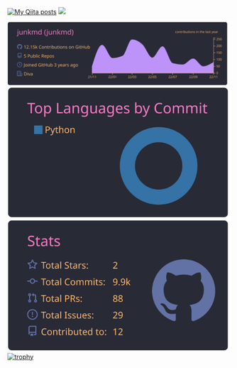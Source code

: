 [![My Qiita posts](https://qiita-badge.apiapi.app/s/junkmd/posts.svg)](http://qiita.com/junkmd)
![](https://komarev.com/ghpvc/?username=junkmd)


[![](https://raw.githubusercontent.com/junkmd/junkmd/main/profile-summary-card-output/dracula/0-profile-details.svg)](https://github.com/vn7n24fzkq/github-profile-summary-cards)
[![](https://raw.githubusercontent.com/junkmd/junkmd/main/profile-summary-card-output/dracula/2-most-commit-language.svg)](https://github.com/vn7n24fzkq/github-profile-summary-cards)
[![](https://raw.githubusercontent.com/junkmd/junkmd/main/profile-summary-card-output/dracula/3-stats.svg)](https://github.com/vn7n24fzkq/github-profile-summary-cards)
[![trophy](https://github-profile-trophy.vercel.app/?username=junkmd&theme=dracula)](https://github.com/ryo-ma/github-profile-trophy)



<!--
**junkmd/junkmd** is a ✨ _special_ ✨ repository because its `README.md` (this file) appears on your GitHub profile.

Here are some ideas to get you started:

- Hi there 👋
- 🔭 I’m currently working on ...
- 🌱 I’m currently learning ...
- 👯 I’m looking to collaborate on ...
- 🤔 I’m looking for help with ...
- 💬 Ask me about ...
- 📫 How to reach me: ...
- 😄 Pronouns: ...
- ⚡ Fun fact: ...
-->

